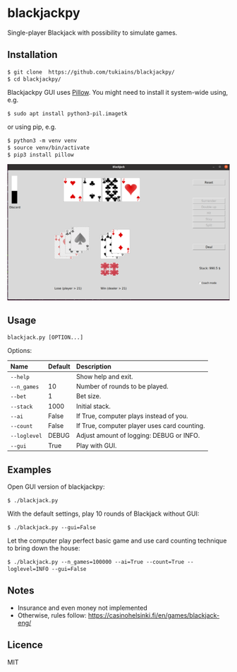 # blackjackpy
Single-player Blackjack with possibility to simulate games.

## Installation
``` 
$ git clone  https://github.com/tukiains/blackjackpy/
$ cd blackjackpy/
```

Blackjackpy GUI uses [Pillow](https://pillow.readthedocs.io/en/stable/). 
You might need to install it system-wide using, e.g.
```
$ sudo apt install python3-pil.imagetk
```
or using pip, e.g.
```
$ python3 -m venv venv
$ source venv/bin/activate
$ pip3 install pillow
```
<img src="images/bj-shot.png" alt="blackjackpy GUI" width="600"/>

## Usage

```
blackjack.py [OPTION...]
```

Options:

| Name         | Default | Description                                  | 
|:-------------|:--------|:---------------------------------------------|
| `--help`     |         | Show help and exit.                          |
| `--n_games`  | 10      | Number of rounds to be played.               |
| `--bet`      | 1       | Bet size.                                    |
| `--stack`    | 1000    | Initial stack.                               |
| `--ai`       | False   | If True, computer plays instead of you.      |
| `--count`    | False   | If True, computer player uses card counting. |
| `--loglevel` | DEBUG   | Adjust amount of logging: DEBUG or INFO.     |
| `--gui`      | True    | Play with GUI.                               |



## Examples
Open GUI version of blackjackpy:
```
$ ./blackjack.py
```

With the default settings, play 10 rounds of Blackjack without GUI:
```
$ ./blackjack.py --gui=False
```

Let the computer play perfect basic game and use card counting technique to bring down the house:
```
$ ./blackjack.py --n_games=100000 --ai=True --count=True --loglevel=INFO --gui=False
```

## Notes
* Insurance and even money not implemented
* Otherwise, rules follow: https://casinohelsinki.fi/en/games/blackjack-eng/


## Licence
MIT